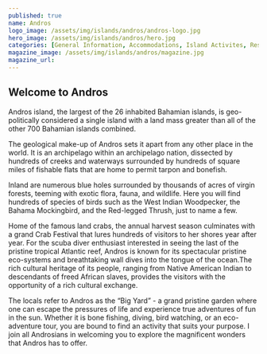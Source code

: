 ```yaml
---
published: true
name: Andros
logo_image: /assets/img/islands/andros/andros-logo.jpg
hero_image: /assets/img/islands/andros/hero.jpg
categories: [General Information, Accommodations, Island Activites, Restaurants]
magazine_image: /assets/img/islands/andros/magazine.jpg
magazine_url:
---
```


## Welcome to Andros

Andros island, the largest of the 26 inhabited Bahamian islands, is geo-politically considered a single island with a land mass greater than all of the other 700 Bahamian islands combined.

The geological make-up of Andros sets it apart from any other place in the world. It is an archipelago within an archipelago nation, dissected by hundreds of creeks and waterways surrounded by hundreds of square miles of fishable flats that are home to permit tarpon and bonefish.

Inland are numerous blue holes surrounded by thousands of acres of virgin forests, teeming with exotic flora, fauna, and wildlife. Here you will find hundreds of species of birds such as the West Indian Woodpecker, the Bahama Mockingbird, and the Red-legged Thrush, just to name a few.

Home of the famous land crabs, the annual harvest season culminates with a grand Crab Festival that lures hundreds of visitors to her shores year after year. For the scuba diver enthusiast interested in seeing the last of the pristine tropical Atlantic reef, Andros is known for its spectacular pristine eco-systems and breathtaking wall dives into the tongue of the ocean.The rich cultural heritage of its people, ranging from Native American Indian to descendants of freed African slaves, provides the visitors with the opportunity of a rich cultural exchange.

The locals refer to Andros as the “Big Yard” - a grand pristine garden where one can escape the pressures of life and experience true adventures of fun in the sun. Whether it is bone fishing, diving, bird watching, or an eco-adventure tour, you are bound to find an activity that suits your purpose. I join all Androsians in welcoming you to explore the magnificent wonders that Andros has to offer.